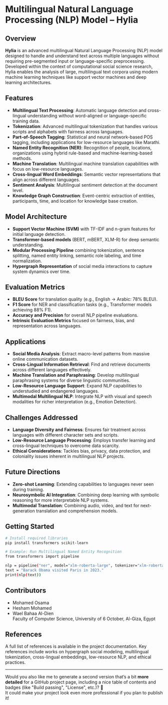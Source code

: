# Multilingual Natural Language Processing (NLP) Model – Hylia

## Overview
**Hylia** is an advanced multilingual Natural Language Processing (NLP) model designed to handle and understand text across multiple languages without requiring pre-segmented input or language-specific preprocessing. Developed within the context of computational social science research, Hylia enables the analysis of large, multilingual text corpora using modern machine learning techniques like support vector machines and deep learning architectures.

## Features
- **Multilingual Text Processing**: Automatic language detection and cross-lingual understanding without word-aligned or language-specific training data.
- **Tokenization**: Advanced multilingual tokenization that handles various scripts and alphabets with fairness across languages.
- **Part-of-Speech Tagging**: Statistical and neural network-based POS tagging, including applications for low-resource languages like Marathi.
- **Named Entity Recognition (NER)**: Recognition of people, locations, organizations using hybrid rule-based and machine-learning-based methods.
- **Machine Translation**: Multilingual machine translation capabilities with focus on low-resource languages.
- **Cross-lingual Word Embeddings**: Semantic vector representations that align across different languages.
- **Sentiment Analysis**: Multilingual sentiment detection at the document level.
- **Knowledge Graph Construction**: Event-centric extraction of entities, participants, time, and location for knowledge base creation.

## Model Architecture
- **Support Vector Machine (SVM)** with TF-IDF and n-gram features for initial language detection.
- **Transformer-based models** (BERT, mBERT, XLM-R) for deep semantic understanding.
- **Modular Processing Pipeline** combining tokenization, sentence splitting, named entity linking, semantic role labeling, and time normalization.
- **Hypergraph Representation** of social media interactions to capture system dynamics over time.

## Evaluation Metrics
- **BLEU Score** for translation quality (e.g., English → Arabic: 78% BLEU).
- **F1 Score** for NER and classification tasks (e.g., Transformer models achieving 88% F1).
- **Accuracy and Precision** for overall NLP pipeline evaluations.
- **Intrinsic Evaluation Metrics** focused on fairness, bias, and representation across languages.

## Applications
- **Social Media Analysis**: Extract macro-level patterns from massive online communication datasets.
- **Cross-Lingual Information Retrieval**: Find and retrieve documents across different languages effectively.
- **Machine Translation and Paraphrasing**: Develop multilingual paraphrasing systems for diverse linguistic communities.
- **Low-Resource Language Support**: Expand NLP capabilities to understudied and endangered languages.
- **Multimodal Multilingual NLP**: Integrate NLP with visual and speech modalities for richer interpretation (e.g., Emotion Detection).

## Challenges Addressed
- **Language Diversity and Fairness**: Ensures fair treatment across languages with different character sets and scripts.
- **Low-Resource Language Processing**: Employs transfer learning and cross-lingual techniques to overcome data scarcity.
- **Ethical Considerations**: Tackles bias, privacy, data protection, and coloniality issues inherent in multilingual NLP projects.

## Future Directions
- **Zero-shot Learning**: Extending capabilities to languages never seen during training.
- **Neurosymbolic AI Integration**: Combining deep learning with symbolic reasoning for more interpretable NLP systems.
- **Multimodal Translation**: Combining audio, video, and text for next-generation translation and comprehension models.

## Getting Started
```bash
# Install required libraries
pip install transformers scikit-learn

# Example: Run Multilingual Named Entity Recognition
from transformers import pipeline

nlp = pipeline("ner", model="xlm-roberta-large", tokenizer="xlm-roberta-large")
text = "Barack Obama visited Paris in 2023."
print(nlp(text))
```

## Contributors
- Mohamed Osama
- Hesham Mohamed
- Wael Bahaa Al-Dien  
Faculty of Computer Science, University of 6 October, Al-Giza, Egypt

## References
A full list of references is available in the project documentation. Key references include works on hypergraph social modeling, multilingual tokenization, cross-lingual embeddings, low-resource NLP, and ethical practices.

---

Would you also like me to generate a second version that’s a bit **more detailed** for a GitHub project page, including a nice table of contents and badges (like "Build passing", "License", etc.)? 🚀  
It could make your project look even more professional if you plan to publish it!
